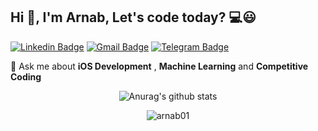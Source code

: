 ## Hi :wave:, I'm Arnab, Let's code today? :computer::smiley:

[![Linkedin Badge](https://img.shields.io/badge/-arnabdatta01-blue?style=flat-square&logo=Linkedin&logoColor=white&link=https://www.linkedin.com/in/arnabdatta01/)](https://www.linkedin.com/in/arnabdatta01/) [![Gmail Badge](https://img.shields.io/badge/-arnab.datta123@gmail.com-c14438?style=flat-square&logo=Gmail&logoColor=white&link=mailto:arnab.datta123@gmail.com)](mailto:arnab.datta123@gmail.com) [![Telegram Badge](https://img.shields.io/badge/-arnabdatta-254c77?style=flat-square&logo=Telegram&logoColor=white&link=https://t.me/arnabdatta)](https://t.me/arnabdatta)


💬 Ask me about **iOS Development** , **Machine Learning** and **Competitive Coding**
 

<p align="center">
  <img align="center" src="https://github-readme-stats.anuraghazra1.vercel.app/api?username=arnab01&show_icons=true&include_all_commits=true&theme=material-palenight" alt="Anurag's github stats" />
</p>

<p align="center">
  <img align="center" src="https://github-readme-streak-stats.herokuapp.com/?user=arnab01&theme=material-palenight" alt="arnab01" />
</p>

<br>

